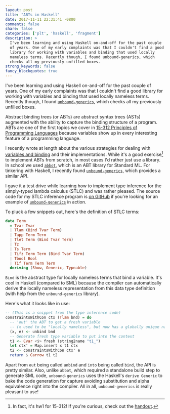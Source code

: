 ```yaml
---
layout: post
title: "ABTs in Haskell"
date: 2017-11-11 22:31:41 -0800
comments: false
share: false
categories: ['plt', 'haskell', 'fragment']
description: >
  I've been learning and using Haskell on-and-off for the past couple
  of years. One of my early complaints was that I couldn't find a good
  library for working with variables and binding that used locally
  nameless terms. Recently though, I found unbound-generics, which
  checks all my previously unfilled boxes.
strong_keywords: false
fancy_blockquotes: true
---
```


I've been learning and using Haskell on-and-off for the past couple
of years. One of my early complaints was that I couldn't find a good
library for working with variables and binding that used locally
nameless terms. Recently though, I found [`unbound-generics`], which
checks all my previously unfilled boxes.

Abstract binding trees (or ABTs) are abstract syntax trees (ASTs)
augmented with the ability to capture the binding structure of a
program. ABTs are one of the first topics we cover in [15-312 Principles
of Programming Languages][ppl] because variables show up in every
interesting feature of a programming language.

[ppl]: https://www.cs.cmu.edu/~rwh/courses/ppl/

I recently wrote at length about the various strategies for dealing with
[variables and binding] and their implementations. While it's a good
exercise[^ppl-hw1] to implement ABTs from scratch, in most cases I'd
rather just use a library. In school we used [`abbot`], which is an ABT
library for Standard ML. For tinkering with Haskell, I recently found
[`unbound-generics`], which provides a similar API.

[^ppl-hw1]: In fact, it's hw1 for 15-312! If you're curious, check out the [handout](https://www.cs.cmu.edu/~rwh/courses/ppl/hws/assn1.pdf).

[variables and binding]: /variables-and-binding/
[`abbot`]: https://github.com/robsimmons/abbot

I gave it a test drive while learning how to implement type inference
for the simply-typed lambda calculus (STLC) and was rather pleased. The
source code for my STLC inference program is [on GitHub][stlc-infer] if
you're looking for an example of [`unbound-generics`] in action.

To pluck a few snippets out, here's the definition of STLC terms:

```haskell
data Term
  = Tvar Tvar
  | Tlam (Bind Tvar Term)
  | Tapp Term Term
  | Tlet Term (Bind Tvar Term)
  | Tz
  | Ts Term
  | Tifz Term Term (Bind Tvar Term)
  | Tbool Bool
  | Tif Term Term Term
  deriving (Show, Generic, Typeable)
```

`Bind` is the abstract type for locally nameless terms that bind a
variable. It's cool in Haskell (compared to SML) because the compiler
can automatically derive the locally nameless representation from this
data type definition (with help from the `unbound-generics` library).

Here's what it looks like in use:

```haskell
-- (This is a snippet from the type inference code)
constraintsWithCon ctx (Tlam bnd) = do
  -- 'out' the ABT to get a fresh variable
  -- (x used to be "locally nameless", but now has a globally unique name)
  (x, e) <- unbind bnd
  -- Generate fresh type variable to put into the context
  t1 <- Cvar <$> fresh (string2name "t1_")
  let ctx' = Map.insert x t1 ctx
  t2 <- constraintsWithCon ctx' e
  return $ Carrow t1 t2
```

Apart from `out` being called `unbind` and `into` being called `bind`,
the API is pretty similar. Also, unlike `abbot`, which required a
standalone build step to generate SML code, `unbound-generics` uses the
Haskell's `derive Generic` to bake the code generation for capture
avoiding substitution and alpha equivalence right into the compiler. All
in all, `unbound-generics` is really pleasant to use!

[`unbound-generics`]: https://github.com/lambdageek/unbound-generics
[stlc-infer]: https://github.com/jez/stlc-infer

<!-- vim:tw=72
-->

